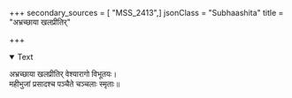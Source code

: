 +++
secondary_sources = [ "MSS_2413",]
jsonClass = "Subhaashita"
title = "अभ्रच्छाया खलप्रीतिर्"

+++

<details open><summary>Text</summary>

अभ्रच्छाया खलप्रीतिर् वेश्यारागो विभूतयः।  
महीभुजां प्रसादश्च पञ्चैते चञ्चलाः स्मृताः॥
</details>
